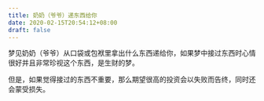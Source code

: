 ```yaml
---
title: 奶奶（爷爷）递东西给你
date: 2020-02-15T20:54:12+08:00
draft: false
---
```


梦见奶奶（爷爷）从口袋或包袱里拿出什么东西递给你，如果梦中接过东西时心情很好并且非常珍视这个东西，是生财的梦。


但是，如果觉得接过的东西不重要，那么期望很高的投资会以失败而告终，同时还会蒙受损失。
